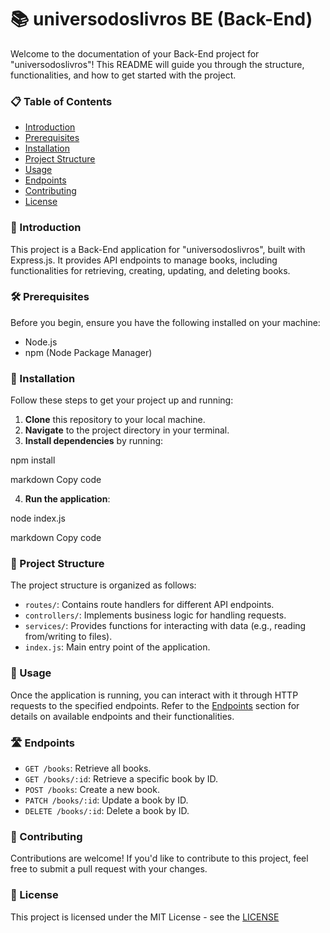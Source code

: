 # 📚 universodoslivros BE (Back-End)

Welcome to the documentation of your Back-End project for "universodoslivros"! This README will guide you through the structure, functionalities, and how to get started with the project.

### 📋 Table of Contents

- [Introduction](#-introduction)
- [Prerequisites](#-prerequisites)
- [Installation](#-installation)
- [Project Structure](#-project-structure)
- [Usage](#-usage)
- [Endpoints](#-endpoints)
- [Contributing](#-contributing)
- [License](#-license)

### 📝 Introduction

This project is a Back-End application for "universodoslivros", built with Express.js. It provides API endpoints to manage books, including functionalities for retrieving, creating, updating, and deleting books.

### 🛠️ Prerequisites

Before you begin, ensure you have the following installed on your machine:

- Node.js
- npm (Node Package Manager)

### 🚀 Installation

Follow these steps to get your project up and running:

1. **Clone** this repository to your local machine.
2. **Navigate** to the project directory in your terminal.
3. **Install dependencies** by running:

npm install

markdown
Copy code

4. **Run the application**:

node index.js

markdown
Copy code

### 📁 Project Structure

The project structure is organized as follows:

- `routes/`: Contains route handlers for different API endpoints.
- `controllers/`: Implements business logic for handling requests.
- `services/`: Provides functions for interacting with data (e.g., reading from/writing to files).
- `index.js`: Main entry point of the application.

### 🚀 Usage

Once the application is running, you can interact with it through HTTP requests to the specified endpoints. Refer to the [Endpoints](#-endpoints) section for details on available endpoints and their functionalities.

### 🛣️ Endpoints

- `GET /books`: Retrieve all books.
- `GET /books/:id`: Retrieve a specific book by ID.
- `POST /books`: Create a new book.
- `PATCH /books/:id`: Update a book by ID.
- `DELETE /books/:id`: Delete a book by ID.

### 🤝 Contributing

Contributions are welcome! If you'd like to contribute to this project, feel free to submit a pull request with your changes.

### 📄 License

This project is licensed under the MIT License - see the [LICENSE](LICENSE)